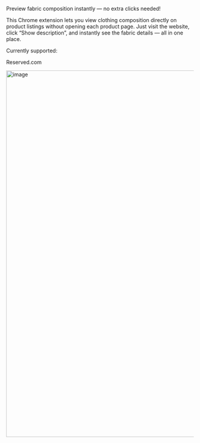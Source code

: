 Preview fabric composition instantly — no extra clicks needed!

This Chrome extension lets you view clothing composition directly on product listings without opening each product page.
Just visit the website, click “Show description”, and instantly see the fabric details — all in one place.

Currently supported:

Reserved.com

<img width="2038" height="985" alt="image" src="https://github.com/user-attachments/assets/74f2066a-a142-4bc1-acbe-577768daed44" />
